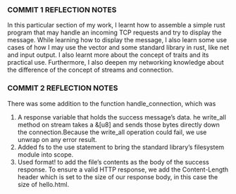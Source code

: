 ### COMMIT 1 REFLECTION NOTES

In this particular section of my work, I learnt how to assemble a simple rust program
that may handle an incoming TCP requests and try to display the message. While learning
how to display the message, I also learn some use cases of how I may use the vector and 
some standard library in rust, like net and input output. I also learnt more about the 
concept of traits and its practical use. Furthermore, I also deepen my networking knowledge
about the difference of the concept of streams and connection.

### COMMIT 2 REFLECTION NOTES

There was some addition to the function handle_connection, which was

1. A response variable that holds the success message’s data. he write_all method on stream takes a &[u8] and sends those bytes directly down the connection.Because the write_all operation could fail, we use unwrap on any error result.
2. Added fs to the use statement to bring the standard library’s filesystem module into scope.
3. Used format! to add the file’s contents as the body of the success response. To ensure a valid HTTP response, we add the Content-Length header which is set to the size of our response body, in this case the size of hello.html.